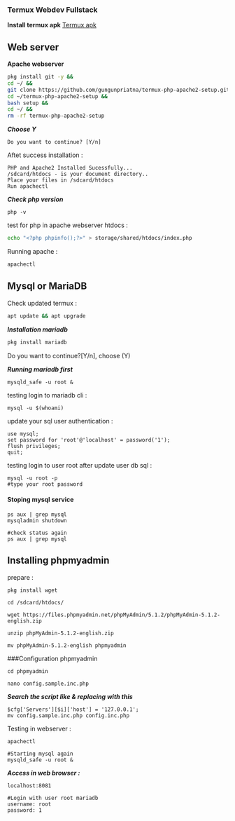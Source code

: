 ### Termux Webdev Fullstack
**Install termux apk**
<a href="https://f-droid.org/en/packages/com.termux/">Termux apk</a>

## Web server
**Apache webserver**
```bash
pkg install git -y &&
cd ~/ &&
git clone https://github.com/gungunpriatna/termux-php-apache2-setup.git &&
cd ~/termux-php-apache2-setup &&
bash setup &&
cd ~/ &&
rm -rf termux-php-apache2-setup
```
***Choose Y***
```
Do you want to continue? [Y/n]
```

Aftet success installation :
```
PHP and Apache2 Installed Sucessfully...
/sdcard/htdocs - is your document directory..
Place your files in /sdcard/htdocs
Run apachectl
```
***Check php version***
```
php -v
```
test for php in apache webserver htdocs :
```bash
echo "<?php phpinfo();?>" > storage/shared/htdocs/index.php
```
Running apache :
```bash
apachectl
```


## Mysql or MariaDB
Check updated termux :

```bash
apt update && apt upgrade
```
***Installation mariadb***

```bash
pkg install mariadb
```
Do you want to continue?[Y/n], choose (Y)

***Running mariadb first***
```
mysqld_safe -u root &
```
testing login to mariadb cli :
```
mysql -u $(whoami)
```
update your sql user authentication :
```
use mysql;
set password for 'root'@'localhost' = password('1');
flush privileges;
quit;
```
testing login to user root after update user db sql :
```
mysql -u root -p
#type your root password
```

#### Stoping mysql service
```
ps aux | grep mysql
mysqladmin shutdown

#check status again
ps aux | grep mysql
```

## Installing phpmyadmin
prepare :
```
pkg install wget

cd /sdcard/htdocs/

wget https://files.phpmyadmin.net/phpMyAdmin/5.1.2/phpMyAdmin-5.1.2-english.zip

unzip phpMyAdmin-5.1.2-english.zip

mv phpMyAdmin-5.1.2-english phpmyadmin
```

###Configuration phpmyadmin
```
cd phpmyadmin

nano config.sample.inc.php
```
***Search the script like &amp; replacing with this***
```
$cfg['Servers'][$i]['host'] = '127.0.0.1';
mv config.sample.inc.php config.inc.php
```

Testing in webserver :
```
apachectl

#Starting mysql again
mysqld_safe -u root &
```

***Access in web browser :***
```
localhost:8081

#Login with user root mariadb
username: root
password: 1
```
